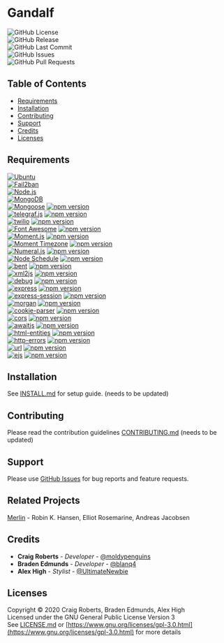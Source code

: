 # Gandalf
![GitHub License](https://img.shields.io/github/license/moldypenguins/Gandalf?style=for-the-badge&logo=GNU)  
![GitHub Release](https://img.shields.io/github/v/release/moldypenguins/Gandalf?style=for-the-badge&include_prereleases&logo=GitHub)  
![GitHub Last Commit](https://img.shields.io/github/last-commit/moldypenguins/Gandalf?style=for-the-badge&logo=GitHub)  
![GitHub Issues](https://img.shields.io/github/issues-raw/moldypenguins/Gandalf?style=for-the-badge&logo=GitHub)  
![GitHub Pull Requests](https://img.shields.io/github/issues-pr-raw/moldypenguins/Gandalf?style=for-the-badge&logo=GitHub)  

## Table of Contents
* [Requirements](#requirements)
* [Installation](#installation)
* [Contributing](#contributing)
* [Support](#support)
* [Credits](#credits)
* [Licenses](#licenses)

## Requirements
[![Ubuntu](https://img.shields.io/static/v1?style=for-the-badge&logo=Ubuntu&label=Ubuntu&message=v20.04&color=E95420)](https://ubuntu.com/)  
[![Fail2ban](https://img.shields.io/static/v1?style=for-the-badge&logo=Linux&label=Fail2ban&message=v0.11.1&color=FCC624)](https://www.fail2ban.org/)  
[![Node.js](https://img.shields.io/static/v1?style=for-the-badge&logo=Node.js&label=Node.js&message=v10.19.0&color=339933)](https://nodejs.org/)  
[![MongoDB](https://img.shields.io/static/v1?style=for-the-badge&logo=MongoDB&label=MongoDB&message=v4.2&color=47A248)](https://www.mongodb.com/)  
[![Mongoose](https://img.shields.io/github/package-json/dependency-version/moldypenguins/Gandalf/mongoose?style=for-the-badge&logo=NPM&color=800800)](https://mongoosejs.com/) [![npm version](https://img.shields.io/npm/v/mongoose?style=for-the-badge&color=800800)](https://www.npmjs.com/package/mongoose)  
[![telegraf.js](https://img.shields.io/github/package-json/dependency-version/moldypenguins/Gandalf/telegraf?style=for-the-badge&logo=NPM&color=E74625&filename=Gandalf%2Fpackage.json)](https://telegraf.js.org/) [![npm version](https://img.shields.io/npm/v/telegraf?style=for-the-badge&color=E74625)](https://www.npmjs.com/package/telegraf)  
[![twilio](https://img.shields.io/github/package-json/dependency-version/moldypenguins/Gandalf/twilio?style=for-the-badge&logo=NPM&color=f22f46)](https://github.com/twilio/twilio-node) [![npm version](https://img.shields.io/npm/v/twilio?style=for-the-badge&color=f22f46)](https://www.npmjs.com/package/twilio)  
[![Font Awesome](https://img.shields.io/github/package-json/dependency-version/moldypenguins/Gandalf/@fortawesome/fontawesome-free?style=for-the-badge&logo=NPM&color=339af0&filename=Sauron%2Fpackage.json)](https://fontawesome.com/) [![npm version](https://img.shields.io/npm/v/@fortawesome/fontawesome-free?style=for-the-badge&color=339af0)](https://www.npmjs.com/package/@fortawesome/fontawesome-free)  
[![Moment.js](https://img.shields.io/github/package-json/dependency-version/moldypenguins/Gandalf/moment?style=for-the-badge&logo=NPM&color=222222)](https://momentjs.com/) [![npm version](https://img.shields.io/npm/v/moment?style=for-the-badge&color=222222)](https://www.npmjs.com/package/moment)  
[![Moment Timezone](https://img.shields.io/github/package-json/dependency-version/moldypenguins/Gandalf/moment-timezone?style=for-the-badge&logo=NPM&color=4e7cad&filename=Gandalf%2Fpackage.json)](https://momentjs.com/timezone) [![npm version](https://img.shields.io/npm/v/moment-timezone?style=for-the-badge&color=4e7cad)](https://www.npmjs.com/package/moment-timezone)  
[![Numeral.js](https://img.shields.io/github/package-json/dependency-version/moldypenguins/Gandalf/numeral?style=for-the-badge&logo=NPM&color=ff6a00)](https://numeraljs.com/) [![npm version](https://img.shields.io/npm/v/numeral?style=for-the-badge&color=ff6a00)](https://www.npmjs.com/package/numeral)  
[![Node Schedule](https://img.shields.io/github/package-json/dependency-version/moldypenguins/Gandalf/node-schedule?style=for-the-badge&logo=NPM&color=CB3837)](https://github.com/node-schedule/node-schedule) [![npm version](https://img.shields.io/npm/v/node-schedule?style=for-the-badge&color=CB3837)](https://www.npmjs.com/package/node-schedule)  
[![bent](https://img.shields.io/github/package-json/dependency-version/moldypenguins/Gandalf/bent?style=for-the-badge&logo=NPM&color=CB3837)](https://github.com/mikeal/bent) [![npm version](https://img.shields.io/npm/v/bent?style=for-the-badge&color=CB3837)](https://www.npmjs.com/package/bent)  
[![xml2js](https://img.shields.io/github/package-json/dependency-version/moldypenguins/Gandalf/xml2js?style=for-the-badge&logo=NPM&color=CB3837)](https://github.com/Leonidas-from-XIV/node-xml2js) [![npm version](https://img.shields.io/npm/v/xml2js?style=for-the-badge&color=CB3837)](https://www.npmjs.com/package/xml2js)  
[![debug](https://img.shields.io/github/package-json/dependency-version/moldypenguins/Gandalf/debug?style=for-the-badge&logo=NPM&color=CB3837&filename=Sauron%2Fpackage.json)](https://github.com/visionmedia/debug) [![npm version](https://img.shields.io/npm/v/debug?style=for-the-badge&color=CB3837)](https://www.npmjs.com/package/debug)  
[![express](https://img.shields.io/github/package-json/dependency-version/moldypenguins/Gandalf/express?style=for-the-badge&logo=NPM&color=CB3837&filename=Sauron%2Fpackage.json)](https://expressjs.com/) [![npm version](https://img.shields.io/npm/v/express?style=for-the-badge&color=CB3837)](https://www.npmjs.com/package/express)  
[![express-session](https://img.shields.io/github/package-json/dependency-version/moldypenguins/Gandalf/express-session?style=for-the-badge&logo=NPM&color=CB3837&filename=Sauron%2Fpackage.json)](https://github.com/expressjs/session) [![npm version](https://img.shields.io/npm/v/express-session?style=for-the-badge&color=CB3837)](https://www.npmjs.com/package/express-session)  
[![morgan](https://img.shields.io/github/package-json/dependency-version/moldypenguins/Gandalf/morgan?style=for-the-badge&logo=NPM&color=CB3837&filename=Sauron%2Fpackage.json)](https://github.com/expressjs/morgan) [![npm version](https://img.shields.io/npm/v/morgan?style=for-the-badge&color=CB3837)](https://www.npmjs.com/package/morgan)  
[![cookie-parser](https://img.shields.io/github/package-json/dependency-version/moldypenguins/Gandalf/cookie-parser?style=for-the-badge&logo=NPM&color=CB3837&filename=Sauron%2Fpackage.json)](https://github.com/expressjs/cookie-parser) [![npm version](https://img.shields.io/npm/v/cookie-parser?style=for-the-badge&color=CB3837)](https://www.npmjs.com/package/cookie-parser)  
[![cors](https://img.shields.io/github/package-json/dependency-version/moldypenguins/Gandalf/cors?style=for-the-badge&logo=NPM&color=CB3837&filename=Sauron%2Fpackage.json)](https://github.com/expressjs/cors) [![npm version](https://img.shields.io/npm/v/cors?style=for-the-badge&color=CB3837)](https://www.npmjs.com/package/cors)  
[![awaitjs](https://img.shields.io/github/package-json/dependency-version/moldypenguins/Gandalf/@awaitjs/express?style=for-the-badge&logo=NPM&color=CB3837&filename=Sauron%2Fpackage.json)](https://github.com/vkarpov15/awaitjs-express) [![npm version](https://img.shields.io/npm/v/%40awaitjs/express?style=for-the-badge&color=CB3837)](https://www.npmjs.com/package/%40awaitjs/express)  
[![html-entities](https://img.shields.io/github/package-json/dependency-version/moldypenguins/Gandalf/html-entities?style=for-the-badge&logo=NPM&color=CB3837&filename=Sauron%2Fpackage.json)](https://github.com/mdevils/html-entities) [![npm version](https://img.shields.io/npm/v/html-entities?style=for-the-badge&color=CB3837)](https://www.npmjs.com/package/html-entities)  
[![http-errors](https://img.shields.io/github/package-json/dependency-version/moldypenguins/Gandalf/http-errors?style=for-the-badge&logo=NPM&color=CB3837&filename=Sauron%2Fpackage.json)](https://github.com/jshttp/http-errors) [![npm version](https://img.shields.io/npm/v/http-errors?style=for-the-badge&color=CB3837)](https://www.npmjs.com/package/http-errors)  
[![url](https://img.shields.io/github/package-json/dependency-version/moldypenguins/Gandalf/url?style=for-the-badge&logo=NPM&color=CB3837&filename=Sauron%2Fpackage.json)](https://github.com/defunctzombie/node-url) [![npm version](https://img.shields.io/npm/v/url?style=for-the-badge&color=CB3837)](https://www.npmjs.com/package/url)  
[![ejs](https://img.shields.io/github/package-json/dependency-version/moldypenguins/Gandalf/ejs?style=for-the-badge&logo=NPM&color=CB3837&filename=Sauron%2Fpackage.json)](https://github.com/mde/ejs) [![npm version](https://img.shields.io/npm/v/ejs?style=for-the-badge&color=CB3837)](https://www.npmjs.com/package/ejs)  



## Installation
See [INSTALL.md](INSTALL.md) for setup guide. (needs to be updated)


## Contributing
Please read the contribution guidelines [CONTRIBUTING.md](CONTRIBUTING.md) (needs to be updated)


## Support
Please use [GitHub Issues](https://github.com/moldypenguins/Gandalf/issues) for bug reports and feature requests.


## Related Projects
[Merlin](https://github.com/ellonweb/merlin) - Robin K. Hansen, Elliot Rosemarine, Andreas Jacobsen


## Credits
* **Craig Roberts** - *Developer* - [@moldypenguins](https://t.me/moldypenguins)
* **Braden Edmunds** - *Developer* - [@blanq4](https://t.me/blanq4)
* **Alex High** - *Stylist* - [@UltimateNewbie](https://t.me/UltimateNewbie)


## Licenses
Copyright © 2020 Craig Roberts, Braden Edmunds, Alex High  
Licensed under the GNU General Public License Version 3  
See [LICENSE.md](LICENSE.md) or [https://www.gnu.org/licenses/gpl-3.0.html](https://www.gnu.org/licenses/gpl-3.0.html) for more details

